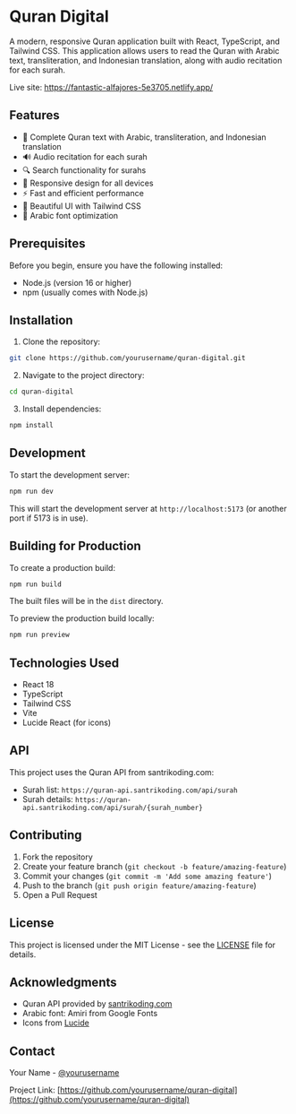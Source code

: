 # Quran Digital

A modern, responsive Quran application built with React, TypeScript, and Tailwind CSS. This application allows users to read the Quran with Arabic text, transliteration, and Indonesian translation, along with audio recitation for each surah.

Live site: https://fantastic-alfajores-5e3705.netlify.app/

## Features

- 📖 Complete Quran text with Arabic, transliteration, and Indonesian translation
- 🔊 Audio recitation for each surah
- 🔍 Search functionality for surahs
- 📱 Responsive design for all devices
- ⚡ Fast and efficient performance
- 🎨 Beautiful UI with Tailwind CSS
- 🌙 Arabic font optimization

## Prerequisites

Before you begin, ensure you have the following installed:
- Node.js (version 16 or higher)
- npm (usually comes with Node.js)

## Installation

1. Clone the repository:
```bash
git clone https://github.com/yourusername/quran-digital.git
```

2. Navigate to the project directory:
```bash
cd quran-digital
```

3. Install dependencies:
```bash
npm install
```

## Development

To start the development server:

```bash
npm run dev
```

This will start the development server at `http://localhost:5173` (or another port if 5173 is in use).

## Building for Production

To create a production build:

```bash
npm run build
```

The built files will be in the `dist` directory.

To preview the production build locally:

```bash
npm run preview
```

## Technologies Used

- React 18
- TypeScript
- Tailwind CSS
- Vite
- Lucide React (for icons)

## API

This project uses the Quran API from santrikoding.com:
- Surah list: `https://quran-api.santrikoding.com/api/surah`
- Surah details: `https://quran-api.santrikoding.com/api/surah/{surah_number}`

## Contributing

1. Fork the repository
2. Create your feature branch (`git checkout -b feature/amazing-feature`)
3. Commit your changes (`git commit -m 'Add some amazing feature'`)
4. Push to the branch (`git push origin feature/amazing-feature`)
5. Open a Pull Request

## License

This project is licensed under the MIT License - see the [LICENSE](LICENSE) file for details.

## Acknowledgments

- Quran API provided by [santrikoding.com](https://santrikoding.com)
- Arabic font: Amiri from Google Fonts
- Icons from [Lucide](https://lucide.dev)

## Contact

Your Name - [@yourusername](https://twitter.com/yourusername)

Project Link: [https://github.com/yourusername/quran-digital](https://github.com/yourusername/quran-digital)
